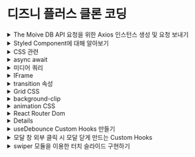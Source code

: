 # 디즈니 플러스 클론 코딩

<details>
<summary>The Moive DB API 요청을 위한 Axios 인스턴스 생성 및 요청 보내기</summary>

### Axios란 무엇인가?

- Axios는 브라우저, Node.js를 위한 Promise API를 활용하는 HTTP 비동기 통신 라이브러리이다.
- 쉽게 말해 백엔드랑 프론트엔드 통신을 쉽게 하기 위해 Ajax와 더불어 사용한다.
- fetch보다 훨씬 더 많이 사용됨(기능이 많고 바로 Json으로 받을 수 있음)

#### Axios 사용 방법

- axios 모듈 설치

```bash
npm install axios --save
```

#### Axios 인스턴스화 하는 이유

- 중복된 부분을 계속 입력하지 않아도 되기 때문에

#### Axios 인스턴스 만드는 순서

1. 인스턴스 생성할 폴더 파일 생성
2. axios.js 파일 생성

```javascript
import axios from "axios";

const instance = axios.create({
  baseURL: "https://api.themoviedb.org/3",
  params: {
    api_key: "my key",
    language: "ko-KR",
  },
});

export default instance;
```

</details>
<details>
<summary>Styled Component에 대해 알아보기</summary>

### Styled Component란?

- Styled Component란 Css-in-JS라고 하는 Javascript 파일 안에서 CSS를 처리할 수 있게 해주는 대표적인 라이브러리이다.

#### 설치 방법

```bash
# with npm
npm install --save styled-components

# with yarn
yarn add styled-components
```

</details>

<details>
<summary>CSS 관련</summary>

### Position 속성

- 태그를 어떻게 위치시킬지를 정의하며, 아래의 5가지 값을 갖는다.
  - static : 기본값, 다른 태그와의 관계에 의해 자동으로 배치되며 위치를 임의로 설정해 줄수 없다.
  - relative : 요소 자기 자신을 기준으로 배치(원래 있던 위치를 기준으로 좌표를 지정한다.)
  - absolute : 부모(조상) 요소를 기준으로 배치.(절대 좌표와 함께 위치를 지정해 줄 수 있다.)부모 요소에 position: static이 아닌 것이 있으면 그것을 기준으로 배치한다. 하지만 position: static이 아닌 것이 없다면 body를 기준으로 배치한다.
  - fixed : 스크롤과 상관없이 항상 문서 최 좌측 상단을 기준으로 좌표를 고정한다.(스크롤이 있을 때 스크롤을 내리면 해당 요소도 같이 내려간다.)
  - sticky : 스크롤 영역 기준으로 배치한다.

### 가상요소 ::before ::after

- 가상 클래스(Pseudo-Class)는 별도의 class를 지정하지 않아도 지정한 것처럼 요소를 선택할 수 있다.
- 가상 요소(Pseudo-Element)는 가상 클래스처럼 선택자(selector)에 추가되며, 존재하지 않는 요소를 존재하는 것처럼 부여하여 문서의 특정 부분 선택이 가능하다.

  - ::before : 요소의 콘텐츠 시작부분에 생성된 콘텐츠를 추가한다.
  - ::after : 요소의 컨텐츠 끝 부분에 생성된 콘텐츠를 추가한다.
  - ::before와 ::after는 꼭 'content'와 같이 사용되야 한다. -> 이 content는 가짜 속성이다.
  - HTML 문서에 정보로 포함되지 않은 요소를 CSS에서 새롭게 생성시켜주는 역할을 한다.

</details>

<details>
<summary>async await</summary>

- Promise{<pending>}이라고 나오는 이유는?
  ![Alt text](image.png) - 비동기 처리하는 중이기 때문

#### 해결 방법은??

- 아직 Response가 오지 않은 (Pending) 한 상태가 아닌 결과값을 받은 이후에 값을 처리해주면 된다.

  1. async request .then
  2. async await

![Alt text](image-1.png)

 </details>
<details>
<summary>미디어 쿼리</summary>

- 미디어 쿼리는 화면 해상도, 기기 방향 등의 조건으로 HTML에 적용하는 스타일을 전환할 수 있는 CSS3의 속성 중 하나이다.
- 반응형 웹 디자인에서는 미디어 쿼리를 사용해 적용하는 스타일을 기기마다(화면 크기마다) 저노한할 수 있다.

```css
@media(조건) {
    스타일
}
```

</details>
<details>
<summary>IFrame</summary>

- 아이프레임은 HTML Inline Frame 요소이며 inline frame의 약자이다.
- 효과적으로 다른 HTML 페이지를 현재 페이지에 포함시키는 중첩된 브라우저로 iframe 요소를 이용하면 해당 웹 페이지 안에 어떠한 제한 없이 다른 페이지를 불러와서 삽입 할 수 있다.
</details>

<details>
<summary>transition 속성</summary>

- 스타일 변경 시 부드럽게 전환하게 한다.(흔히 호버링할 때 사용)
- 선택자가 변환되는 것을 시간의 흐름을 줘서 변화시키는 속성
- transition: 속성 시간 속도 지연시간;
  - 속도 부분의 속성 값들 - ease : 기본값, 느리게 시작한 다음 빠르게 전환한 다음 천천히 종료 - linear : 처음부터 끝까지 같은 속도로 전환 - ease-in : 가속, 느린 시작으로 빠른 끝, 느린 느낌을 받을 수 있다. - ease-out : 감속, 빠른 시작으로 느린 끝, 빠른 느낌을 받을 수 있다. - ease-in-out : 느린 시작과 느린 끝으로 전환 효과 지정 - cubic-bezier(n, n, n, n) : 3차 베지어 함수에서 자신의 값을 임의적으로 정함
  </details>

<details>
<summary>Grid CSS</summary>

- Flexible Box는 단순한 1차원 레이아웃을 제공(행 Row 또는 열 Column 하나씩)
- 이에 비해 Css Crid는 2차원(행과 열) 레이아웃 시스템을 제고함(god Row와 열 Column을 같이)
  - gap
  - gid-template-column : 공백으로 구분된 값 목록으로 그리드의 열과 행을 정의. 값은 트랙 크기를 나타내고 그 사이의 공간은 grid line 격자선을 나타냄

```css
.container {
  grid-template-columns: 48px 50px auto 50px 40px;
  // auto : 남은 부분을 동적으로 차지함
}
```

- repeat : 행이나 열을 특정 px만큼 반복

```css
.container {
  grid-template-columns: repeat(5, 10px);
}
```

- fr : fraction의 약자. 1fr은 사용 가능한 공간의 1 부분을 의미함(사용 가능한 공간에 대한 비율)

```css
.container {
  grid-template-columns: repeat(5, 1fr);
}

.container {
  width: 800px
  grid-template-columns: 300px 10% 1fr 1fr;
  // 300 80 210 210 픽셀을 가져가게 됨
}
```

</details>

<details>
<summary>background-clip</summary>

- background-clip 속성은 요소 내에서 배경(색상 또는 이미지)이 확장되어야 하는 거리를 정의한다.
  - border-box : 테두리 영역과 그 안쪽 영역을 채운다.
  - padding-box : 안쪽 여백 영역과 그 안쪽 영역을 채운다.
  - content-box : 내용 영역과 그 안쪽 영역을 채운다.
  - initial : 기본값으로 설정한다.
  - inherit : 부모 요소의 속성 값을 상속받는다.

</details>

<details>
<summary>animation CSS</summary>

- 애니메이션을 사용하려면 요소를 한 스타일에서 다른 스타일로 점진적으로 변경할 수 있다.
- CSS 애니메이션을 사용하려면 먼저 애니메이션에 대한 몇 가지 키프레임 keyframes을 지정해야 한다.
- 키프레임(keyframe)은 특정 시간에 요소의 스타일을 유지한다.

#### animation 속성 값

- animation-name : @keyframes 애니메이션의 이름을 지정한다.
- animation-duration : 애니메이션이 한 주기를 완료하는 데 걸리는 시간을 지정한다.
- animation-timing-function : 애니메이션의 속도 곡선을 지정한다.(ex. linear, ease, ease-in...)
- animation-delay : 애니메이션 시작 지연을 지정한다.
- animation-iteration-count : 애니메이션을 재생해야 하는 횟수를 지정한다.
- animation-direction : 애니메이션을 앞으로, 뒤로 또는 번갈아 재생해야 하는지 여부를 지정한다.(ex. normal, alternate, reverse...)
  - normal : 기본값. 애니메이션이 정상적으로 재생된다.(forwards)
  - reverse : 애니메이션이 역방향으로 재생된다.(backwards)
  - alternate : 애니메이션이 먼저 앞으로 재생된 다음 뒤로 재생된다.
  - alternate-reverse : 애니메이션이 먼저 뒤로 재생된 다음 앞으로 재생된다.
- animation : 모든 애니메이션 속성을 설정하기 위한 약식 속성
</details>

<details>
<summary>React Router Dom</summary>

### React Router Dom이란?

- React Router Dom을 사용하면 웹 앱에서 동적 라우팅을 구현할 수 있다.
- 라우팅이 실행 중인 앱 외부의 구성에서 처리되는 기존 라우팅 아키텍처와 달리 React Router Dom은 앱 및 플랫폼의 요구 사항에 따라 컴포넌트 기반 라윙을 용이하게 한다.

### Single page Application(SPA)

- 리액트는 SPA이기 때문에 하나의 index.html 탬플릿 파일을 가지고 있다.
- 이 하나의 템플릿에 자바스크립트를 이용해서 다른 컴포넌트를 이 index.html 템플릿에 넣으므로 페이지를 변경해주게 된다.
- 이때 이 React Router Dom 라이브러리가 새 컴포넌트로 라우팅/탐색을 하고 렌더링하는데 도움을 주게 된다.

#### React Router Dom 설치하기

```bash
# npm
npm install react-router-dom --save

# yarn
yarn add react-router-dom
```

#### React Router 설정하기

- 설치가 완료된 후 가장 먼저 할 일은 앱 어디에서나 React Router를 사용할 수 있도록 하는 것
- 이렇게 하려면 src 폴더에서 index.js 파일을 열고 react-router-dom에서 BrowserRouter를 가져온 다음 루트 구성요소(App 구성 요소)를 그 안에 래핑한다.

```javascript
// 기존
ReactDOM.render(
  <React.StrictMode>
    <App />
  </React.StrictMode>
  document.getElementById('root')
);

// BrowserRouter 적용
import { BrowserRouter } from 'react-router-dom';

ReactDOM.render(
    <BrowserRouter>
        <App/>
    </BrowserRouter>
    document.getElementById('root')
);
```

- BrowserRouter : HTML5 History API(pushState, replaceState 및 popstate 이벤트)를 사용하여 UI를 URL과 동기화된 상태로 유지해준다.

#### 여러 컴포넌트 생성 및 라우트 정의학

```javascript
function App() {
  return (
    <div className="App">
      <Routes>
        <Route path="/" element={<Home />} />
        <Route path="about" element={<About />} />
        <Route path="contact" element={<Contact />} />
      </Routes>
    </div>
  );
}
```

- Routes : 앱에서 생성될 모든 개별 경로에 대한 컨테이너/상위 역할을 한다. Route로 생성된 자식 컴포넌트 중에서 매칭되는 첫번째 Route를 렌더링 해줌
- Route : 단일 경로를 만드는 데 사용됨. 두 가지 속성을 취합한다.
  - path : 원하는 컴포넌트의 URL 경로를 지정. 이 경로 이름을 원하는 대로 정할 수 있다. 위에서 첫 번째 경로 이름이 백슬래시(/)임을 알 수 있다. 경로 이름이 백슬래시인 커모넌트는 앱이 처음 로드되리 때마다 먼저 렌더링된다. 이는 홈 구성 요소가 렌더링되는 첫 번째 구송 요소가 됨을 의미한다.
  - element : 경로에 맞게 렌더링되어야 하는 컴포넌트를 지정한다.

#### <Link />를 이용해 경로를 이동하기

```javascript
import { Link } from "react-router-dom";

function Home() {
  return (
    <div>
      <h1>홈페이지</h1>
      <Link to="about">About 페이지를 보여주기</Link>
      <Link to="contact">Contact 페이지를 보여주기</Link>
    </div>
  );
}

export default Home;
```

- Link 구성 요소는 HTML의 앵커 요소(<a/>)와 유사하다. 그것의 to 속성은 링크가 당신을 데려가는 경로를 지정한다.
- 앱 구성 요소에 나열된 경로 이름을 생성했기 때문에 링크를 클릭하면 경로를 살펴보고 해당 경로 이름으로 구성 요소를 렌더링한다.
</details>

<details>
<summary>React Router Dom APIs</summary>

### 중첩 라우팅(Nested Routing)

- React Router의 가장 강력한 기능 중 하나이므로 복잡한 레이아웃 코드를 어지럽힐 필요가 없다.
- 대부분의 레이아웃은 URL의 세그먼트에 연결되며 React Router는 이를 완전히 수용한다.

```javascript
<BrowserRouter>
  <Routes>
    <Route path="/" element={<App />}>
      {/* localhost:3000/ 경로 => Home 컴포넌트 */}
      <Route index element={<Hoome />} />
      {/* localhost:3000/teams 경로 => Teams 컴포넌트가 Layout */}
      <Route path="teams" element={<Teams />}>
        {/* localhost:3000/teams/26 경로 => Team 컴포넌트 */}
        <Route path=":teamId" element={<Team />} />
      </Route>
    </Route>
  </Routes>
</BrowserRouter>
```

### Outlet

- 자식 경로 요소를 렌더링하려면 부모 경로 요소에서 <Outlet>을 사용해야 한다.
- 이렇게 하면 하위 경로가 렌더링될 때 중첩된 UI가 표시될 수 있다.
- 부모 라우트가 정확히 일치하면 자식 인덱스 라우트를 렌더링하거나 인덱스 라우트가 없으면 아무것도 렌더링하지 않는다.
- react-router-dom에서 가져와서 사용한다.

```javascript
function App() {
  return (
    <div>
      <h1>Welcome to the app!</h1>
      <nav>
        <Link to="/">Home</Link> | <Link to="teams">Teams</Link>
      </nav>
      <div className="content">
        <Outlet />
      </div>
    </div>
  );
}
```

### useNavigate

- 경로를 바꿔준다.
- navigate('/home') ===> localhost:3000/home으로 간다.

```javascript
import { useNavigate } from "react-router-dom";

function SignupForm() {
  let navigate = useNavigate();

  async function handleSubmit(event) {
    event.preventDefault();
    await submitForm(event.target);
    navigate("../success", { replace: true });
  }

  return <form onSubmit={handleSubmit}>{/*...*/}</form>;
}
```

### useParams

- :style 문법을 path 경로에 사용하였다면 useParams()로 읽을 수 있다.
- 아래는 :invoiceId가 무엇인지 알기위해 useParams를 사용했다.

```javascript
import { Routes, Route, useParams } from "react-router-dom";

function App() {
  return (
    <Routes>
      <Route path="invoices/:invoiceId" element={<Invoice />} />
    </Routes>
  );
}

function Invoice() {
  let params = useParams();
  return <h1>Invoice {params.invoiceId}</h1>;
}
```

### useLocation

- 현재 위치 객체를 반환한다.
- 이것은 현재 위치가 변경될 때마다 일부 side effect를 수행하려는 경우에 유용할 수 있다.

```javascript
import * as React from "react";
import { useLocation } from "react-router-dom";

function App() {
    let location = useLocation();

    React.useEffect(() => {
        ga('send', 'pageView');
    }, [location]);

    return (
        // ...
    );
}
```

### useRoutes

- <Routes>와 기능적으로 동일하지만 <Route>요소 대신 JavaScript 객체를 사욧ㅇ하여 경로를 정의한다.
- 이러한 객체는 일반 <Route> 요소와 동일한 속성을 갖지만 JSX가 필요하지 않다.

```javascript
import * as React from "react";
import { useRoutes } from "react-router-dom";

function App() {
  let element = useRoutes([
    {
      path: "/",
      element: <Dashboard />,
      children: [
        {
          path: "messages",
          element: <DashboardMessages />,
        },
        {
          path: "tasks",
          element: <DashboardTasks />,
        },
      ],
    },
    {
      path: "team",
      element: <AboutPage />,
    },
  ]);

  return element;
}
```

</details>

<details>
<summary>useDebounce Custom Hooks 만들기</summary>

### Debounce가 무엇인가?

- 검색 입력에 값을 입력할 때 입력 결과가 나타날 때까지 지연이 있다.
- 이 기능은 debounce라는 Function에 의해 제어된다.
- debounce function 은 사용자가 미리 결정된 시간 동안 타이핑을 멈출 때까지 keyup 이벤트의 처리를 지연시킨다.
- 이렇게 하면 UI 코드가 모든 이벤트를 처리할 필요가 없고 서버로 전송되는 API 호출 수도 크게 줄어든다.
  - 입력된 모든 문자를 처리하면 성능이 저하되고 백엔드에 불필요한 로드가 추가될 수 있다.

#### useDebounce Custom Hooks 적용해보기

1. hooks 폴더 및 파일 생성
   ![Alt text](image-2.png)
2. useDebounce Hooks 생성

```javascript
import { useState, useEffect } from "react";

export const useDebounce = (value, delay) => {
  const [debouncedValue, setDebouncedValue] = useState(value);

  useEffect(() => {
    const handler = setTimeout(() => {
      setDebouncedValue(value);
    }, delay);

    return () => {
      clearTimeout(handler);
    };
  }, [value, delay]);

  return debouncedValue;
};
```

</details>

<details>
<summary>모달 창 외부 클릭 시 모달 닫게 만드는 Custom Hooks</summary>

### How to 모달 창 외부 -> 클릭 -> 모달 창 닫기

1. 어디를 클릭하는지 구분(모달 창 안 or 밖)
   - useRef 라는 것을 이용해서 구분할 수 있다.
     - 특정 DOM을 선택할 때 사용하는 React Hooks
       - 보통 Javascript에서는 getElementById, querySelector 같은 DOM Selector 함수를 사용해서 DOM을 선택
       - 리액트에서는 ref라는 것을 이용해서 DOM을 선택
         - 클래스 컴포넌트 : React.createRef
         - 함수형 컴포넌트 : useRef

```javascript
// 클래스형 컴포넌트 : React.createRef
class MyComponent extends React.Component {
  constructor(props) {
    super(props);
    this.myRef = React.createRef();
  }
  render() {
    return <div ref={this.myRef} />;
  }
}

// 함수형 컴포넌트 : useRef
function MyComponent {
  const myRef = useRef(null);
  return (
    <div ref={myRef}/>
  );
}
```

2. react hooks 생성
3. 모달 창 바깥을 클릭하면 Callback 함수를 호출하는 Event를 등록해주기
4. Callback 함수 안에서 모달 닫아주기

#### Dom을 직접 선택해야 할 경우들

1. 엘리먼트 크기를 가져와야 할 때
2. 스크롤바 위치를 가져와야 할 때
3. 엘리먼트에 포커스를 설정 해줘야 할 때 등등

### useRef 사용법

- useRef()를 이용해서 Ref 객체를 만들고, 이 객체를 특정 DOM에 ref 값으로 설정한다.
- 이렇게 되면 Ref 객체는 .current 값이 특정 DOM을 가리키게 된다.

```javascript
const ref = useRef();

<div className="presentation">
  <div className="wrapper-modal">
    <div className="modal" ref={ref} />
  </div>
</div>;
```

</details>

<details>
<summary>swiper 모듈을 이용한 터치 슬라이드 구현하기</summary>

### Swiper 설치하기

```bash
# npm
npm install swiper --save
```

</details>
